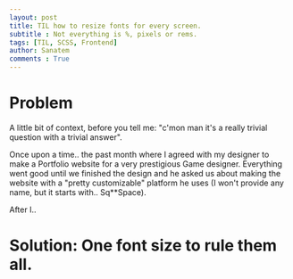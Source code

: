 ```yaml
---
layout: post
title: TIL how to resize fonts for every screen.
subtitle : Not everything is %, pixels or rems.
tags: [TIL, SCSS, Frontend]
author: Sanatem
comments : True
---
```


# Problem

A little bit of context, before you tell me: "c'mon man it's a really trivial question with a trivial answer".

Once upon a time.. the past month where I agreed with my designer to make a Portfolio website for a very prestigious Game designer. Everything went good until we finished the design and he asked us about making the website with a "pretty customizable" platform he uses (I won't provide any name, but it starts with.. Sq**Space).


After I..

# Solution: One font size to rule them all.
